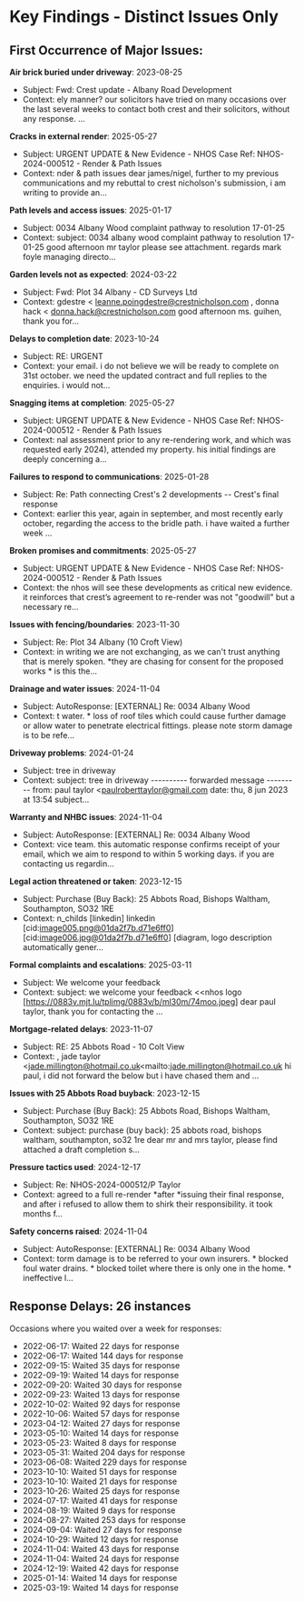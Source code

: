 # Key Findings - Distinct Issues Only

## First Occurrence of Major Issues:

**Air brick buried under driveway**: 2023-08-25
- Subject: Fwd: Crest update - Albany Road Development
- Context: ely manner? our solicitors have tried on many occasions over the last several weeks to contact both crest and their solicitors, without any response. ...

**Cracks in external render**: 2025-05-27
- Subject: URGENT UPDATE & New Evidence - NHOS Case Ref: NHOS-2024-000512 -
 Render & Path Issues
- Context: nder & path issues dear james/nigel, further to my previous communications and my rebuttal to crest nicholson's submission, i am writing to provide an...

**Path levels and access issues**: 2025-01-17
- Subject: 0034 Albany Wood complaint pathway to resolution 17-01-25
- Context: subject: 0034 albany wood complaint pathway to resolution 17-01-25 good afternoon mr taylor please see attachment. regards mark foyle managing directo...

**Garden levels not as expected**: 2024-03-22
- Subject: Fwd: Plot 34 Albany - CD Surveys Ltd
- Context: gdestre <   leanne.poingdestre@crestnicholson.com , donna hack <   donna.hack@crestnicholson.com          good afternoon ms. guihen,     thank you for...

**Delays to completion date**: 2023-10-24
- Subject: RE: URGENT
- Context: your email. i do not believe we will be ready to complete on 31st october. we need the updated contract and full replies to the enquiries. i would not...

**Snagging items at completion**: 2025-05-27
- Subject: URGENT UPDATE & New Evidence - NHOS Case Ref: NHOS-2024-000512 -
 Render & Path Issues
- Context: nal assessment prior to any re-rendering work, and which was requested early 2024), attended my property. his initial findings are deeply concerning a...

**Failures to respond to communications**: 2025-01-28
- Subject: Re: Path connecting Crest's 2 developments -- Crest's final response
- Context:     earlier this year, again in september, and most recently early october,     regarding the access to the bridle path. i have waited a further week ...

**Broken promises and commitments**: 2025-05-27
- Subject: URGENT UPDATE & New Evidence - NHOS Case Ref: NHOS-2024-000512 -
 Render & Path Issues
- Context: the nhos will see these developments as critical new evidence. it reinforces that crest’s agreement to re-render was not "goodwill" but a necessary re...

**Issues with fencing/boundaries**: 2023-11-30
- Subject: Re: Plot 34 Albany (10 Croft View)
- Context: in writing we are not exchanging, as we can't trust anything that is merely spoken. *they are chasing for consent for the proposed works * is this the...

**Drainage and water issues**: 2024-11-04
- Subject: AutoResponse: [EXTERNAL] Re: 0034 Albany Wood
- Context: t water. * loss of roof tiles which could cause further damage or allow water to penetrate electrical fittings. please note storm damage is to be refe...

**Driveway problems**: 2024-01-24
- Subject: tree in driveway
- Context: subject: tree in driveway ---------- forwarded message --------- from: paul taylor <paulroberttaylor@gmail.com  date: thu, 8 jun 2023 at 13:54 subject...

**Warranty and NHBC issues**: 2024-11-04
- Subject: AutoResponse: [EXTERNAL] Re: 0034 Albany Wood
- Context: vice team. this automatic response confirms receipt of your email, which we aim to respond to within 5 working days. if you are contacting us regardin...

**Legal action threatened or taken**: 2023-12-15
- Subject: Purchase (Buy Back): 25 Abbots Road, Bishops Waltham, Southampton,
 SO32 1RE
- Context: n_childs  [linkedin] linkedin [cid:image005.png@01da2f7b.d71e6ff0] [cid:image006.jpg@01da2f7b.d71e6ff0] [diagram, logo description automatically gener...

**Formal complaints and escalations**: 2025-03-11
- Subject: We welcome your feedback
- Context: subject: we welcome your feedback <<nhos logo   [https://0883v.mjt.lu/tplimg/0883v/b/ml30m/74moo.jpeg] dear paul taylor, thank you for contacting the ...

**Mortgage-related delays**: 2023-11-07
- Subject: RE: 25 Abbots Road - 10 Colt View
- Context:   , jade taylor <jade.millington@hotmail.co.uk<mailto:jade.millington@hotmail.co.uk   hi paul, i did not forward the below but i have chased them and ...

**Issues with 25 Abbots Road buyback**: 2023-12-15
- Subject: Purchase (Buy Back): 25 Abbots Road, Bishops Waltham, Southampton,
 SO32 1RE
- Context: subject: purchase (buy back): 25 abbots road, bishops waltham, southampton, so32 1re dear mr and mrs taylor, please find attached a draft completion s...

**Pressure tactics used**: 2024-12-17
- Subject: Re: NHOS-2024-000512/P Taylor
- Context: agreed to a full re-render *after *issuing their final   response, and after i refused to allow them to shirk their responsibility.   it took months f...

**Safety concerns raised**: 2024-11-04
- Subject: AutoResponse: [EXTERNAL] Re: 0034 Albany Wood
- Context: torm damage is to be referred to your own insurers. * blocked foul water drains. * blocked toilet where there is only one in the home. * ineffective l...


## Response Delays: 26 instances
Occasions where you waited over a week for responses:

- 2022-06-17: Waited 22 days for response
- 2022-06-17: Waited 144 days for response
- 2022-09-15: Waited 35 days for response
- 2022-09-19: Waited 14 days for response
- 2022-09-20: Waited 30 days for response
- 2022-09-23: Waited 13 days for response
- 2022-10-02: Waited 92 days for response
- 2022-10-06: Waited 57 days for response
- 2023-04-12: Waited 27 days for response
- 2023-05-10: Waited 14 days for response
- 2023-05-23: Waited 8 days for response
- 2023-05-31: Waited 204 days for response
- 2023-06-08: Waited 229 days for response
- 2023-10-10: Waited 51 days for response
- 2023-10-10: Waited 21 days for response
- 2023-10-26: Waited 25 days for response
- 2024-07-17: Waited 41 days for response
- 2024-08-19: Waited 9 days for response
- 2024-08-27: Waited 253 days for response
- 2024-09-04: Waited 27 days for response
- 2024-10-29: Waited 12 days for response
- 2024-11-04: Waited 43 days for response
- 2024-11-04: Waited 24 days for response
- 2024-12-19: Waited 42 days for response
- 2025-01-14: Waited 14 days for response
- 2025-03-19: Waited 14 days for response
